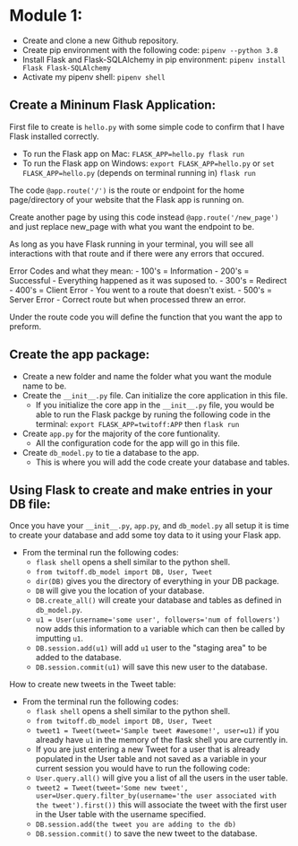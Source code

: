 # Module 1:
- Create and clone a new Github repository.
- Create pip environment with the following code:
    `pipenv --python 3.8`
- Install Flask and Flask-SQLAlchemy in pip environment:
    `pipenv install Flask Flask-SQLAlchemy`
- Activate my pipenv shell:
    `pipenv shell`

## Create a Mininum Flask Application:
First file to create is `hello.py` with some simple code to confirm that I have Flask installed correctly.

- To run the Flask app on Mac:
    `FLASK_APP=hello.py flask run`
- To run the Flask app on Windows:
    `export FLASK_APP=hello.py` or `set FLASK_APP=hello.py` (depends on terminal running in)
    `flask run`

The code `@app.route('/')` is the route or endpoint for the home page/directory of your website that the Flask app is running on.

Create another page by using this code instead `@app.route('/new_page')` and just replace new_page with what you want the endpoint to be.

As long as you have Flask running in your terminal, you will see all interactions with that route and if there were any errors that occured.

Error Codes and what they mean:
    - 100's = Information
    - 200's = Successful - Everything happened as it was suposed to.
    - 300's = Redirect
    - 400's = Client Error - You went to a route that doesn't exist.
    - 500's = Server Error - Correct route but when processed threw an error.

Under the route code you will define the function that you want the app to preform.

## Create the app package:
- Create a new folder and name the folder what you want the module name to be.
- Create the `__init__.py` file. Can initialize the core application in this file.
  - If you initialize the core app in the `__init__.py` file, you would be able to run the Flask packge by runing the following code in the terminal:
    `export FLASK_APP=twitoff:APP` then `flask run`
- Create `app.py` for the majority of the core funtionality.
  - All the configuration code for the app will go in this file.
- Create `db_model.py` to tie a database to the app.
  - This is where you will add the code create your database and tables.

## Using Flask to create and make entries in your DB file:
Once you have your `__init__.py`, `app.py`, and `db_model.py` all setup it is time to create your database and add some toy data to it using your Flask app.
- From the terminal run the following codes:
  - `flask shell` opens a shell similar to the python shell.
  - `from twitoff.db_model import DB, User, Tweet` 
  - `dir(DB)` gives you the directory of everything in your DB package.
  - `DB` will give you the location of your database.
  - `DB.create_all()` will create your database and tables as defined in `db_model.py`.
  - `u1 = User(username='some user', followers='num of followers')` now adds this information to a variable which can then be called by imputting `u1`.
  - `DB.session.add(u1)` will add `u1` user to the "staging area" to be added to the database.
  - `DB.session.commit(u1)` will save this new user to the database.

How to create new tweets in the Tweet table:
- From the terminal run the following codes:
  - `flask shell` opens a shell similar to the python shell.
  - `from twitoff.db_model import DB, User, Tweet`
  - `tweet1 = Tweet(tweet='Sample tweet #awesome!', user=u1)` if you already have `u1` in the memory of the flask shell you are currently in.
  - If you are just entering a new Tweet for a user that is already populated in the User table and not saved as a variable in your current session you would have to run the following code:
   - `User.query.all()` will give you a list of all the users in the user table.
   - `tweet2 = Tweet(tweet='Some new tweet', user=User.query.filter_by(username='the user associated with the tweet').first())` this will associate the tweet with the first user in the User table with the username specified.
  - `DB.session.add(the tweet you are adding to the db)`
  - `DB.session.commit()` to save the new tweet to the database.
